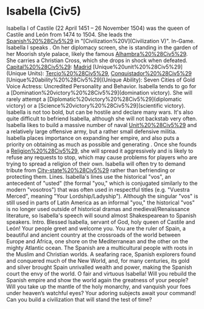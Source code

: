 # Isabella (Civ5)

Isabella I of Castile (22 April 1451 – 26 November 1504) was the queen of Castile and León from 1474 to 1504. She leads the [Spanish%20%28Civ5%29](Spanish) in "[Civilization%20V](Civilization V)".
In-Game.
Isabella I speaks . On her diplomacy screen, she is standing in the garden of her Moorish style palace, likely the famous [Alhambra%20%28Civ5%29](Alhambra). She carries a Christian Cross, which she drops in shock when defeated.
[Capital%20%28Civ5%29](Capital): [Madrid](Madrid)
[Unique%20unit%20%28Civ5%29](Unique Units): [Tercio%20%28Civ5%29](Tercio), [Conquistador%20%28Civ5%29](Conquistador)
[Unique%20ability%20%28Civ5%29](Unique Ability): Seven Cities of Gold
Voice Actress: Uncredited
Personality and Behavior.
Isabella tends to go for a [Domination%20victory%20%28Civ5%29](domination victory). She will rarely attempt a [Diplomatic%20victory%20%28Civ5%29](diplomatic victory) or a [Science%20victory%20%28Civ5%29](scientific victory).
Isabella is not too bold, but can be hostile and declare many wars. It's also quite difficult to befriend Isabella, although she will not backstab very often.
Isabella likes to build a massive number of naval [Unit%20%28Civ5%29](units) and a relatively large offensive army, but a rather small defensive militia.
Isabella places importance on expanding her empire, and also puts a priority on obtaining as much as possible and generating . Once she founds a [Religion%20%28Civ5%29](religion), she will spread it aggressively and is likely to refuse any requests to stop, which may cause problems for players who are trying to spread a religion of their own.
Isabella will often try to demand tribute from [City-state%20%28Civ5%29](city-states) rather than befriending or protecting them.
Lines.
Isabella's lines use the historical "vos", an antecedent of "usted" (the formal "you," which is conjugated similarly to the modern "vosotros") that was often used in respectful titles (e.g. "Vuestra Merced", meaning "Your Lordship/Ladyship"). Although the singular "vos" is still used in parts of Latin America as an informal "you," the historical "vos" is no longer used outside of historical dramas and medieval/Renaissance literature, so Isabella's speech will sound almost Shakespearean to Spanish speakers.
Intro.
Blessed Isabella, servant of God, holy queen of Castile and León! Your people greet and welcome you. You are the ruler of Spain, a beautiful and ancient country at the crossroads of the world between Europe and Africa, one shore on the Mediterranean and the other on the mighty Atlantic ocean. The Spanish are a multicultural people with roots in the Muslim and Christian worlds. A seafaring race, Spanish explorers found and conquered much of the New World, and, for many centuries, its gold and silver brought Spain unrivalled wealth and power, making the Spanish court the envy of the world.
O fair and virtuous Isabella! Will you rebuild the Spanish empire and show the world again the greatness of your people? Will you take up the mantle of the holy monarchy, and vanquish your foes under heaven’s watchful eyes? Your adoring subjects await your command! Can you build a civilization that will stand the test of time?
